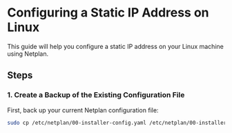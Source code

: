 # Configuring a Static IP Address on Linux

This guide will help you configure a static IP address on your Linux machine using Netplan.

## Steps

### 1. Create a Backup of the Existing Configuration File
First, back up your current Netplan configuration file:

```bash
sudo cp /etc/netplan/00-installer-config.yaml /etc/netplan/00-installer-config.yaml.bck
